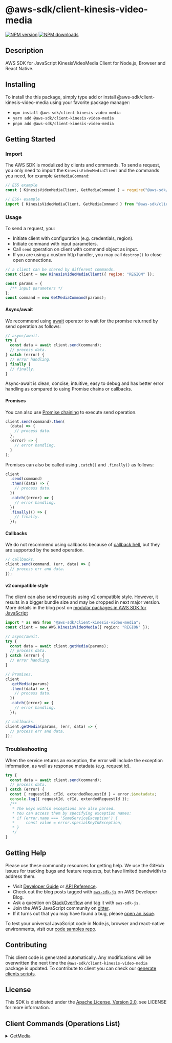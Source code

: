 <!-- generated file, do not edit directly -->

# @aws-sdk/client-kinesis-video-media

[![NPM version](https://img.shields.io/npm/v/@aws-sdk/client-kinesis-video-media/latest.svg)](https://www.npmjs.com/package/@aws-sdk/client-kinesis-video-media)
[![NPM downloads](https://img.shields.io/npm/dm/@aws-sdk/client-kinesis-video-media.svg)](https://www.npmjs.com/package/@aws-sdk/client-kinesis-video-media)

## Description

AWS SDK for JavaScript KinesisVideoMedia Client for Node.js, Browser and React Native.

<p></p>

## Installing

To install the this package, simply type add or install @aws-sdk/client-kinesis-video-media
using your favorite package manager:

- `npm install @aws-sdk/client-kinesis-video-media`
- `yarn add @aws-sdk/client-kinesis-video-media`
- `pnpm add @aws-sdk/client-kinesis-video-media`

## Getting Started

### Import

The AWS SDK is modulized by clients and commands.
To send a request, you only need to import the `KinesisVideoMediaClient` and
the commands you need, for example `GetMediaCommand`:

```js
// ES5 example
const { KinesisVideoMediaClient, GetMediaCommand } = require("@aws-sdk/client-kinesis-video-media");
```

```ts
// ES6+ example
import { KinesisVideoMediaClient, GetMediaCommand } from "@aws-sdk/client-kinesis-video-media";
```

### Usage

To send a request, you:

- Initiate client with configuration (e.g. credentials, region).
- Initiate command with input parameters.
- Call `send` operation on client with command object as input.
- If you are using a custom http handler, you may call `destroy()` to close open connections.

```js
// a client can be shared by different commands.
const client = new KinesisVideoMediaClient({ region: "REGION" });

const params = {
  /** input parameters */
};
const command = new GetMediaCommand(params);
```

#### Async/await

We recommend using [await](https://developer.mozilla.org/en-US/docs/Web/JavaScript/Reference/Operators/await)
operator to wait for the promise returned by send operation as follows:

```js
// async/await.
try {
  const data = await client.send(command);
  // process data.
} catch (error) {
  // error handling.
} finally {
  // finally.
}
```

Async-await is clean, concise, intuitive, easy to debug and has better error handling
as compared to using Promise chains or callbacks.

#### Promises

You can also use [Promise chaining](https://developer.mozilla.org/en-US/docs/Web/JavaScript/Guide/Using_promises#chaining)
to execute send operation.

```js
client.send(command).then(
  (data) => {
    // process data.
  },
  (error) => {
    // error handling.
  }
);
```

Promises can also be called using `.catch()` and `.finally()` as follows:

```js
client
  .send(command)
  .then((data) => {
    // process data.
  })
  .catch((error) => {
    // error handling.
  })
  .finally(() => {
    // finally.
  });
```

#### Callbacks

We do not recommend using callbacks because of [callback hell](http://callbackhell.com/),
but they are supported by the send operation.

```js
// callbacks.
client.send(command, (err, data) => {
  // process err and data.
});
```

#### v2 compatible style

The client can also send requests using v2 compatible style.
However, it results in a bigger bundle size and may be dropped in next major version. More details in the blog post
on [modular packages in AWS SDK for JavaScript](https://aws.amazon.com/blogs/developer/modular-packages-in-aws-sdk-for-javascript/)

```ts
import * as AWS from "@aws-sdk/client-kinesis-video-media";
const client = new AWS.KinesisVideoMedia({ region: "REGION" });

// async/await.
try {
  const data = await client.getMedia(params);
  // process data.
} catch (error) {
  // error handling.
}

// Promises.
client
  .getMedia(params)
  .then((data) => {
    // process data.
  })
  .catch((error) => {
    // error handling.
  });

// callbacks.
client.getMedia(params, (err, data) => {
  // process err and data.
});
```

### Troubleshooting

When the service returns an exception, the error will include the exception information,
as well as response metadata (e.g. request id).

```js
try {
  const data = await client.send(command);
  // process data.
} catch (error) {
  const { requestId, cfId, extendedRequestId } = error.$$metadata;
  console.log({ requestId, cfId, extendedRequestId });
  /**
   * The keys within exceptions are also parsed.
   * You can access them by specifying exception names:
   * if (error.name === 'SomeServiceException') {
   *     const value = error.specialKeyInException;
   * }
   */
}
```

## Getting Help

Please use these community resources for getting help.
We use the GitHub issues for tracking bugs and feature requests, but have limited bandwidth to address them.

- Visit [Developer Guide](https://docs.aws.amazon.com/sdk-for-javascript/v3/developer-guide/welcome.html)
  or [API Reference](https://docs.aws.amazon.com/AWSJavaScriptSDK/v3/latest/index.html).
- Check out the blog posts tagged with [`aws-sdk-js`](https://aws.amazon.com/blogs/developer/tag/aws-sdk-js/)
  on AWS Developer Blog.
- Ask a question on [StackOverflow](https://stackoverflow.com/questions/tagged/aws-sdk-js) and tag it with `aws-sdk-js`.
- Join the AWS JavaScript community on [gitter](https://gitter.im/aws/aws-sdk-js-v3).
- If it turns out that you may have found a bug, please [open an issue](https://github.com/aws/aws-sdk-js-v3/issues/new/choose).

To test your universal JavaScript code in Node.js, browser and react-native environments,
visit our [code samples repo](https://github.com/aws-samples/aws-sdk-js-tests).

## Contributing

This client code is generated automatically. Any modifications will be overwritten the next time the `@aws-sdk/client-kinesis-video-media` package is updated.
To contribute to client you can check our [generate clients scripts](https://github.com/aws/aws-sdk-js-v3/tree/main/scripts/generate-clients).

## License

This SDK is distributed under the
[Apache License, Version 2.0](http://www.apache.org/licenses/LICENSE-2.0),
see LICENSE for more information.

## Client Commands (Operations List)

<details>
<summary>
GetMedia
</summary>

[Command API Reference](https://docs.aws.amazon.com/AWSJavaScriptSDK/v3/latest/clients/client-kinesis video media/classes/getmediacommand.html) / [Input](https://docs.aws.amazon.com/AWSJavaScriptSDK/v3/latest/clients/client-kinesis video media/interfaces/getmediacommandinput.html) / [Output](https://docs.aws.amazon.com/AWSJavaScriptSDK/v3/latest/clients/client-kinesis video media/interfaces/getmediacommandoutput.html)

</details>
